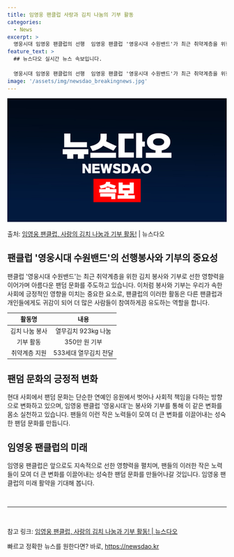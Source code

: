 ```yaml
---
title: 임영웅 팬클럽 사랑과 김치 나눔의 기부 활동
categories:
  - News
excerpt: >
  영웅시대 임영웅 팬클럽의 선행  임영웅 팬클럽 '영웅시대 수원밴드'가 최근 취약계층을 위한 김치 봉사와 기부…
feature_text: >
  ## 뉴스다오 실시간 뉴스 속보입니다.

  영웅시대 임영웅 팬클럽의 선행  임영웅 팬클럽 '영웅시대 수원밴드'가 최근 취약계층을 위한 김치 봉사와 기부…
image: '/assets/img/newsdao_breakingnews.jpg'
---
```


![뉴스다오 속보](/assets/img/newsdao_breakingnews.jpg)

<p>출처: <a href="https://newsdao.kr/4411" rel="dofollow">임영웅 팬클럽, 사랑의 김치 나눔과 기부 활동!</a> | 뉴스다오</p>

<h2 data-ke-size="size26">팬클럽 '영웅시대 수원밴드'의 선행봉사와 기부의 중요성</h2>
<p data-ke-size="size16">팬클럽 '영웅시대 수원밴드'는 최근 취약계층을 위한 김치 봉사와 기부로 선한 영향력을 이어가며 아름다운 팬덤 문화를 주도하고 있습니다. 이처럼 봉사와 기부는 우리가 속한 사회에 긍정적인 영향을 미치는 중요한 요소로, 팬클럽의 이러한 활동은 다른 팬클럽과 개인들에게도 귀감이 되어 더 많은 사람들이 참여하게끔 유도하는 역할을 합니다.</p>
<table>
<thead>
<tr>
<th style="text-align: center;">활동명</th>
<th style="text-align: center;">내용</th>
</tr>
</thead>
<tbody>
<tr>
<td style="text-align: center;">김치 나눔 봉사</td>
<td style="text-align: center;">열무김치 923kg 나눔</td>
</tr>
<tr>
<td style="text-align: center;">기부 활동</td>
<td style="text-align: center;">350만 원 기부</td>
</tr>
<tr>
<td style="text-align: center;">취약계층 지원</td>
<td style="text-align: center;">533세대 열무김치 전달</td>
</tr>
</tbody>
</table>
<h2 data-ke-size="size26">팬덤 문화의 긍정적 변화</h2>
<p data-ke-size="size16">현대 사회에서 팬덤 문화는 단순한 연예인 응원에서 벗어나 사회적 책임을 다하는 방향으로 변화하고 있으며, 임영웅 팬클럽 '영웅시대'는 봉사와 기부를 통해 이 같은 변화를 몸소 실천하고 있습니다. 팬들의 이런 작은 노력들이 모여 더 큰 변화를 이끌어내는 성숙한 팬덤 문화를 만듭니다.</p>
<h2 data-ke-size="size26">임영웅 팬클럽의 미래</h2>
<p data-ke-size="size16">임영웅 팬클럽은 앞으로도 지속적으로 선한 영향력을 펼치며, 팬들의 이러한 작은 노력들이 모여 더 큰 변화를 이끌어내는 성숙한 팬덤 문화를 만들어나갈 것입니다. 임영웅 팬클럽의 미래 활약을 기대해 봅니다.</p>
<p data-ke-size="size16">&nbsp;</p>
<hr>
<p data-ke-size="size16">&nbsp;</p>
<p>참고 링크: <a href="https://newsdao.kr/4411">임영웅 팬클럽, 사랑의 김치 나눔과 기부 활동! | 뉴스다오</a></p> 

빠르고 정확한 뉴스를 원한다면? 바로, <a href="https://newsdao.kr" rel="dofollow">https://newsdao.kr</a>


    
